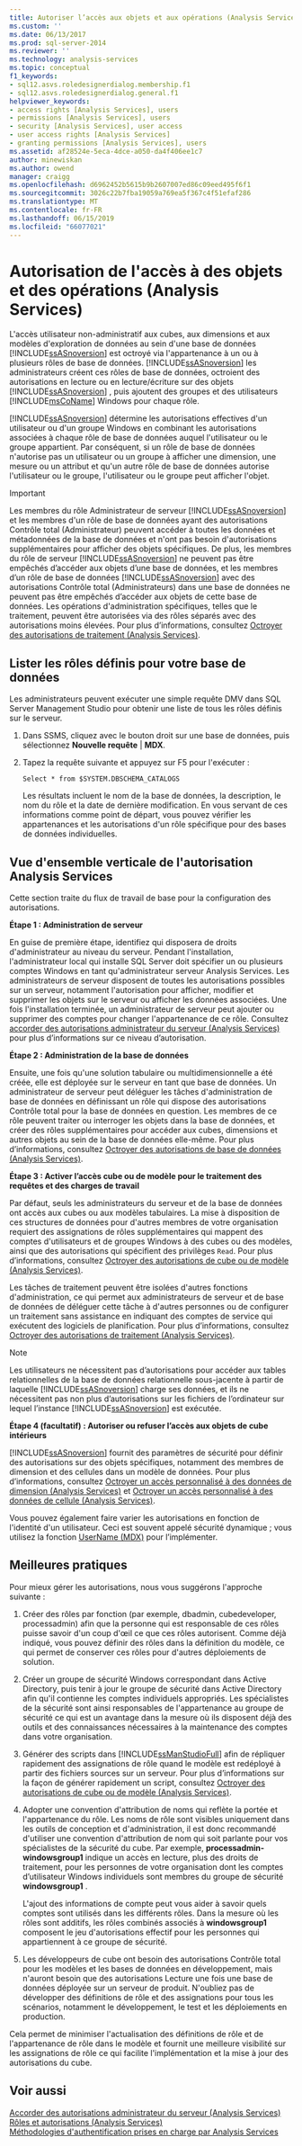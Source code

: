 ```yaml
---
title: Autoriser l’accès aux objets et aux opérations (Analysis Services) | Microsoft Docs
ms.custom: ''
ms.date: 06/13/2017
ms.prod: sql-server-2014
ms.reviewer: ''
ms.technology: analysis-services
ms.topic: conceptual
f1_keywords:
- sql12.asvs.roledesignerdialog.membership.f1
- sql12.asvs.roledesignerdialog.general.f1
helpviewer_keywords:
- access rights [Analysis Services], users
- permissions [Analysis Services], users
- security [Analysis Services], user access
- user access rights [Analysis Services]
- granting permissions [Analysis Services], users
ms.assetid: af28524e-5eca-4dce-a050-da4f406ee1c7
author: minewiskan
ms.author: owend
manager: craigg
ms.openlocfilehash: d6962452b5615b9b2607007ed86c09eed495f6f1
ms.sourcegitcommit: 3026c22b7fba19059a769ea5f367c4f51efaf286
ms.translationtype: MT
ms.contentlocale: fr-FR
ms.lasthandoff: 06/15/2019
ms.locfileid: "66077021"
---
```

# <a name="authorizing-access-to-objects-and-operations-analysis-services"></a>Autorisation de l'accès à des objets et des opérations (Analysis Services)
  L'accès utilisateur non-administratif aux cubes, aux dimensions et aux modèles d'exploration de données au sein d'une base de données [!INCLUDE[ssASnoversion](../../includes/ssasnoversion-md.md)] est octroyé via l'appartenance à un ou à plusieurs rôles de base de données. [!INCLUDE[ssASnoversion](../../includes/ssasnoversion-md.md)] les administrateurs créent ces rôles de base de données, octroient des autorisations en lecture ou en lecture/écriture sur des objets [!INCLUDE[ssASnoversion](../../includes/ssasnoversion-md.md)] , puis ajoutent des groupes et des utilisateurs [!INCLUDE[msCoName](../../includes/msconame-md.md)] Windows pour chaque rôle.  
  
 [!INCLUDE[ssASnoversion](../../includes/ssasnoversion-md.md)] détermine les autorisations effectives d'un utilisateur ou d'un groupe Windows en combinant les autorisations associées à chaque rôle de base de données auquel l'utilisateur ou le groupe appartient. Par conséquent, si un rôle de base de données n'autorise pas un utilisateur ou un groupe à afficher une dimension, une mesure ou un attribut et qu'un autre rôle de base de données autorise l'utilisateur ou le groupe, l'utilisateur ou le groupe peut afficher l'objet.  
  
> [!IMPORTANT]  
>  Les membres du rôle Administrateur de serveur [!INCLUDE[ssASnoversion](../../includes/ssasnoversion-md.md)] et les membres d'un rôle de base de données ayant des autorisations Contrôle total (Administrateur) peuvent accéder à toutes les données et métadonnées de la base de données et n'ont pas besoin d'autorisations supplémentaires pour afficher des objets spécifiques. De plus, les membres du rôle de serveur [!INCLUDE[ssASnoversion](../../includes/ssasnoversion-md.md)] ne peuvent pas être empêchés d’accéder aux objets d’une base de données, et les membres d’un rôle de base de données [!INCLUDE[ssASnoversion](../../includes/ssasnoversion-md.md)] avec des autorisations Contrôle total (Administrateurs) dans une base de données ne peuvent pas être empêchés d’accéder aux objets de cette base de données. Les opérations d'administration spécifiques, telles que le traitement, peuvent être autorisées via des rôles séparés avec des autorisations moins élevées. Pour plus d’informations, consultez [Octroyer des autorisations de traitement &#40;Analysis Services&#41;](grant-process-permissions-analysis-services.md).  
  
## <a name="list-roles-defined-for-your-database"></a>Lister les rôles définis pour votre base de données  
 Les administrateurs peuvent exécuter une simple requête DMV dans SQL Server Management Studio pour obtenir une liste de tous les rôles définis sur le serveur.  
  
1.  Dans SSMS, cliquez avec le bouton droit sur une base de données, puis sélectionnez **Nouvelle requête** | **MDX**.  
  
2.  Tapez la requête suivante et appuyez sur F5 pour l'exécuter :  
  
    ```  
    Select * from $SYSTEM.DBSCHEMA_CATALOGS  
    ```  
  
     Les résultats incluent le nom de la base de données, la description, le nom du rôle et la date de dernière modification. En vous servant de ces informations comme point de départ, vous pouvez vérifier les appartenances et les autorisations d'un rôle spécifique pour des bases de données individuelles.  
  
## <a name="top-down-overview-of-analysis-services-authorization"></a>Vue d'ensemble verticale de l'autorisation Analysis Services  
 Cette section traite du flux de travail de base pour la configuration des autorisations.  
  
 **Étape 1 : Administration de serveur**  
  
 En guise de première étape, identifiez qui disposera de droits d'administrateur au niveau du serveur. Pendant l'installation, l'administrateur local qui installe SQL Server doit spécifier un ou plusieurs comptes Windows en tant qu'administrateur serveur Analysis Services. Les administrateurs de serveur disposent de toutes les autorisations possibles sur un serveur, notamment l'autorisation pour afficher, modifier et supprimer les objets sur le serveur ou afficher les données associées. Une fois l'installation terminée, un administrateur de serveur peut ajouter ou supprimer des comptes pour changer l'appartenance de ce rôle. Consultez [accorder des autorisations administrateur du serveur &#40;Analysis Services&#41; ](../instances/grant-server-admin-rights-to-an-analysis-services-instance.md) pour plus d’informations sur ce niveau d’autorisation.  
  
 **Étape 2 : Administration de la base de données**  
  
 Ensuite, une fois qu'une solution tabulaire ou multidimensionnelle a été créée, elle est déployée sur le serveur en tant que base de données. Un administrateur de serveur peut déléguer les tâches d'administration de base de données en définissant un rôle qui dispose des autorisations Contrôle total pour la base de données en question. Les membres de ce rôle peuvent traiter ou interroger les objets dans la base de données, et créer des rôles supplémentaires pour accéder aux cubes, dimensions et autres objets au sein de la base de données elle-même. Pour plus d’informations, consultez [Octroyer des autorisations de base de données &#40;Analysis Services&#41;](grant-database-permissions-analysis-services.md).  
  
 **Étape 3 : Activer l’accès cube ou de modèle pour le traitement des requêtes et des charges de travail**  
  
 Par défaut, seuls les administrateurs du serveur et de la base de données ont accès aux cubes ou aux modèles tabulaires. La mise à disposition de ces structures de données pour d'autres membres de votre organisation requiert des assignations de rôles supplémentaires qui mappent des comptes d'utilisateurs et de groupes Windows à des cubes ou des modèles, ainsi que des autorisations qui spécifient des privilèges `Read`. Pour plus d’informations, consultez [Octroyer des autorisations de cube ou de modèle &#40;Analysis Services&#41;](grant-cube-or-model-permissions-analysis-services.md).  
  
 Les tâches de traitement peuvent être isolées d'autres fonctions d'administration, ce qui permet aux administrateurs de serveur et de base de données de déléguer cette tâche à d'autres personnes ou de configurer un traitement sans assistance en indiquant des comptes de service qui exécutent des logiciels de planification. Pour plus d’informations, consultez [Octroyer des autorisations de traitement &#40;Analysis Services&#41;](grant-process-permissions-analysis-services.md).  
  
> [!NOTE]  
>  Les utilisateurs ne nécessitent pas d’autorisations pour accéder aux tables relationnelles de la base de données relationnelle sous-jacente à partir de laquelle [!INCLUDE[ssASnoversion](../../includes/ssasnoversion-md.md)] charge ses données, et ils ne nécessitent pas non plus d’autorisations sur les fichiers de l’ordinateur sur lequel l’instance [!INCLUDE[ssASnoversion](../../includes/ssasnoversion-md.md)] est exécutée.  
  
 **Étape 4 (facultatif) : Autoriser ou refuser l’accès aux objets de cube intérieurs**  
  
 [!INCLUDE[ssASnoversion](../../includes/ssasnoversion-md.md)] fournit des paramètres de sécurité pour définir des autorisations sur des objets spécifiques, notamment des membres de dimension et des cellules dans un modèle de données. Pour plus d’informations, consultez [Octroyer un accès personnalisé à des données de dimension &#40;Analysis Services&#41;](grant-custom-access-to-dimension-data-analysis-services.md) et [Octroyer un accès personnalisé à des données de cellule &#40;Analysis Services&#41;](grant-custom-access-to-cell-data-analysis-services.md).  
  
 Vous pouvez également faire varier les autorisations en fonction de l'identité d'un utilisateur. Ceci est souvent appelé sécurité dynamique ; vous utilisez la fonction [UserName &#40;MDX&#41;](/sql/mdx/username-mdx) pour l’implémenter.  
  
## <a name="best-practices"></a>Meilleures pratiques  
 Pour mieux gérer les autorisations, nous vous suggérons l'approche suivante :  
  
1.  Créer des rôles par fonction (par exemple, dbadmin, cubedeveloper, processadmin) afin que la personne qui est responsable de ces rôles puisse savoir d'un coup d'œil ce que ces rôles autorisent. Comme déjà indiqué, vous pouvez définir des rôles dans la définition du modèle, ce qui permet de conserver ces rôles pour d'autres déploiements de solution.  
  
2.  Créer un groupe de sécurité Windows correspondant dans Active Directory, puis tenir à jour le groupe de sécurité dans Active Directory afin qu'il contienne les comptes individuels appropriés. Les spécialistes de la sécurité sont ainsi responsables de l'appartenance au groupe de sécurité ce qui est un avantage dans la mesure où ils disposent déjà des outils et des connaissances nécessaires à la maintenance des comptes dans votre organisation.  
  
3.  Générer des scripts dans [!INCLUDE[ssManStudioFull](../../includes/ssmanstudiofull-md.md)] afin de répliquer rapidement des assignations de rôle quand le modèle est redéployé à partir des fichiers sources sur un serveur. Pour plus d’informations sur la façon de générer rapidement un script, consultez [Octroyer des autorisations de cube ou de modèle &#40;Analysis Services&#41;](grant-cube-or-model-permissions-analysis-services.md).  
  
4.  Adopter une convention d'attribution de noms qui reflète la portée et l'appartenance du rôle. Les noms de rôle sont visibles uniquement dans les outils de conception et d'administration, il est donc recommandé d'utiliser une convention d'attribution de nom qui soit parlante pour vos spécialistes de la sécurité du cube. Par exemple, **processadmin-windowsgroup1** indique un accès en lecture, plus des droits de traitement, pour les personnes de votre organisation dont les comptes d’utilisateur Windows individuels sont membres du groupe de sécurité **windowsgroup1** .  
  
     L'ajout des informations de compte peut vous aider à savoir quels comptes sont utilisés dans les différents rôles. Dans la mesure où les rôles sont additifs, les rôles combinés associés à **windowsgroup1** composent le jeu d'autorisations effectif pour les personnes qui appartiennent à ce groupe de sécurité.  
  
5.  Les développeurs de cube ont besoin des autorisations Contrôle total pour les modèles et les bases de données en développement, mais n'auront besoin que des autorisations Lecture une fois une base de données déployée sur un serveur de produit. N'oubliez pas de développer des définitions de rôle et des assignations pour tous les scénarios, notamment le développement, le test et les déploiements en production.  
  
 Cela permet de minimiser l'actualisation des définitions de rôle et de l'appartenance de rôle dans le modèle et fournit une meilleure visibilité sur les assignations de rôle ce qui facilite l'implémentation et la mise à jour des autorisations du cube.  
  
## <a name="see-also"></a>Voir aussi  
 [Accorder des autorisations administrateur du serveur &#40;Analysis Services&#41;](../instances/grant-server-admin-rights-to-an-analysis-services-instance.md)   
 [Rôles et autorisations &#40;Analysis Services&#41;](roles-and-permissions-analysis-services.md)   
 [Méthodologies d'authentification prises en charge par Analysis Services](../instances/authentication-methodologies-supported-by-analysis-services.md)  
  
  
